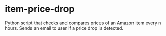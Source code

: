 # item-price-drop
Python script that checks and compares prices of an Amazon item every n hours. Sends an email to user if a price drop is detected.

